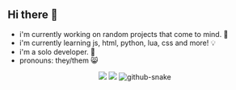## Hi there 👋


-  i'm currently working on random projects that come to mind. 💭
-  i'm currently learning js, html, python, lua, css and more! 💡
-  i'm a solo developer. 📎
-  pronouns: they/them 😸
<p align="center">
  <img src="https://github-readme-stats.vercel.app/api?username=jhonelpe&theme=dark&show_icons=true&hide=stars&layout=compact">
  <img src="https://github-readme-stats.vercel.app/api/top-langs?username=jhonelpe&theme=dark&layout=compact&exclude_repo=omori-media-files">
  <picture>
    <source media="(prefers-color-scheme: dark)" srcset="https://raw.githubusercontent.com/jhonelpe/jhonelpe/output/github-contribution-grid-snake-dark.svg" />
    <source media="(prefers-color-scheme: light)" srcset="https://raw.githubusercontent.com/jhonelpe/jhonelpe/output/github-contribution-grid-snake.svg" />
    <img alt="github-snake" src="https://raw.githubusercontent.com/jhonelpe/jhonelpe/output/github-contribution-grid-snake.svg" />
  </picture>
</p>

